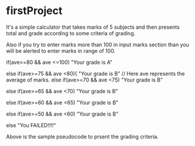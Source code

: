 # firstProject
It's a simple calculator that takes marks of 5 subjects and then presents total and grade according to some criteria of grading.

Also if you try to enter marks more than 100 in input marks section than you will be alerted to enter marks in range of 100.

if(ave>=80 && ave <=100)
   "Your grade is A"
                
else if(ave>=75 && ave <80){
 "Your grade is B"
                                                       // Here ave represents the average of marks.
else if(ave>=70 && ave <75)
"Your grade is B"
                
else if(ave>=65 && ave <70)
"Your grade is B"
                
else if(ave>=60 && ave <65)
"Your grade is B"
                
else if(ave>=50 && ave <60)
"Your grade is B"
                
else 
"You FAILED!!!!"

Above is the sample pseudocode to prsent the grading criteria.
                
                

